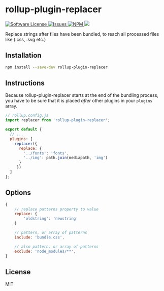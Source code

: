 # rollup-plugin-replacer

<p>
    <a href="LICENSE">
        <img src="https://img.shields.io/badge/license-MIT-brightgreen.svg" alt="Software License" />
    </a>
    <a href="https://github.com/differui/rollup-plugin-sass/issues">
        <img src="https://img.shields.io/github/issues/adriankremer/rollup-plugin-replacer.svg" alt="Issues" />
    </a>
    <a href="https://npmjs.org/package/rollup-plugin-sass">
        <img src="https://img.shields.io/npm/v/rollup-plugin-replacer.svg?style=flat-squar" alt="NPM" />
    </a>
    <a href="https://travis-ci.org/adriankremer/rollup-plugin-replacer">
        <img src="https://travis-ci.org/adriankremer/rollup-plugin-replacer.svg?branch=master" />
    </a>
</p>

Replace strings after files have been bundled, to reach all processed files like (.css, .svg etc.)


## Installation

```bash
npm install --save-dev rollup-plugin-replacer
```


## Instructions

Because rollup-plugin-replacer starts at the end of the bundling process, you have to be sure that it is placed *after* other plugins in your `plugins` array.


```js
// rollup.config.js
import replacer from 'rollup-plugin-replacer';

export default {
  // ...
  plugins: [
    replacer({
      replace: {
        '../fonts': 'fonts',
        '../img': path.join(mediapath, 'img')
      }
     })
  ]
};
```


## Options

```js
{
	// replace patterns property to value
	replace: {
		'oldstring': 'newstring'
	}

	// pattern, or array of patterns
	include: 'bundle.css',

	// also pattern, or array of patterns
	exclude: 'node_modules/**',
}
```

## License

MIT
